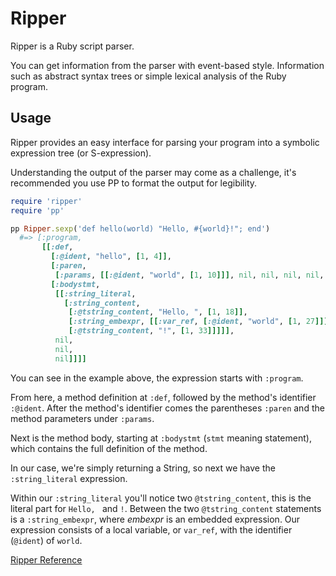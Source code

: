 # Ripper

Ripper is a Ruby script parser.

You can get information from the parser with event-based style.
Information such as abstract syntax trees or simple lexical analysis of
the Ruby program.

## Usage

Ripper provides an easy interface for parsing your program into a
symbolic expression tree (or S-expression).

Understanding the output of the parser may come as a challenge, it's
recommended you use PP to format the output for legibility.


```ruby
require 'ripper'
require 'pp'

pp Ripper.sexp('def hello(world) "Hello, #{world}!"; end')
  #=> [:program,
       [[:def,
         [:@ident, "hello", [1, 4]],
         [:paren,
          [:params, [[:@ident, "world", [1, 10]]], nil, nil, nil, nil, nil, nil]],
         [:bodystmt,
          [[:string_literal,
            [:string_content,
             [:@tstring_content, "Hello, ", [1, 18]],
             [:string_embexpr, [[:var_ref, [:@ident, "world", [1, 27]]]]],
             [:@tstring_content, "!", [1, 33]]]]],
          nil,
          nil,
          nil]]]]
```

You can see in the example above, the expression starts with `:program`.

From here, a method definition at `:def`, followed by the method's
identifier `:@ident`. After the method's identifier comes the
parentheses `:paren` and the method parameters under `:params`.

Next is the method body, starting at `:bodystmt` (`stmt` meaning
statement), which contains the full definition of the method.

In our case, we're simply returning a String, so next we have the
`:string_literal` expression.

Within our `:string_literal` you'll notice two `@tstring_content`, this
is the literal part for `Hello, ` and `!`. Between the two
`@tstring_content` statements is a `:string_embexpr`, where *embexpr* is
an embedded expression. Our expression consists of a local variable, or
`var_ref`, with the identifier (`@ident`) of `world`.

[Ripper
Reference](https://ruby-doc.org/stdlib-2.5.0/libdoc/ripper/rdoc/Ripper.html)

